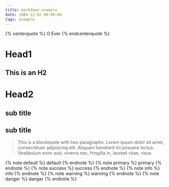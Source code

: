 ```yaml
---
title: markdown example
date: 1984-12-02 00:00:00
tags: example
---
```


{% centerquote %}
O Ever
{% endcenterquote %}


Head1
===

This is an H2
---

Head2
===

## sub title

## sub title

> This is a blockquote with two paragraphs. Lorem ipsum dolor sit amet,
> consectetuer adipiscing elit. Aliquam hendrerit mi posuere lectus.
> Vestibulum enim wisi, viverra nec, fringilla in, laoreet vitae, risus.

{% note default %} default {% endnote %}
{% note primary %} primary {% endnote %}
{% note success %} success {% endnote %}
{% note info    %} info    {% endnote %}
{% note warning %} warning {% endnote %}
{% note danger  %} danger  {% endnote %}

<!--
![](/images/touxiang.jpg)
{% fullimage /images/touxiang.jpg, alt, title %}
-->


